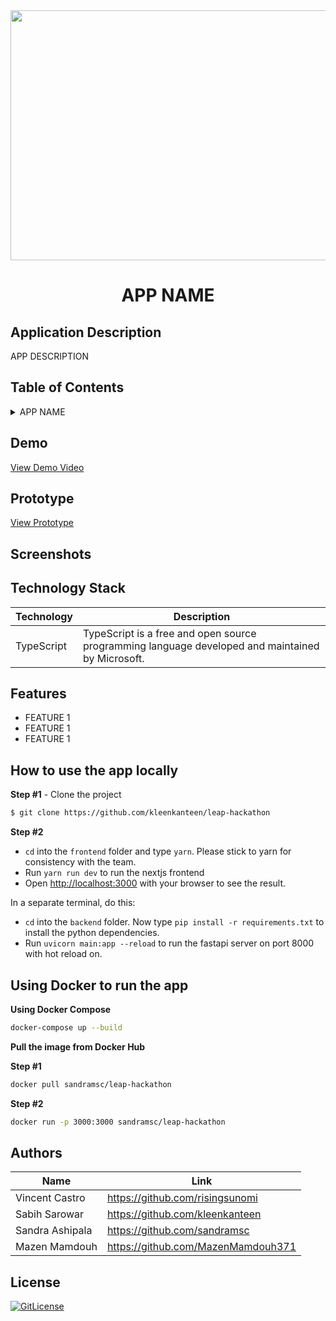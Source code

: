 <!-- Designed for LEAP24 hackathon 03.2024-->
<div id="header" align="center">
  <img src="https://lablab.ai/_next/image?url=https%3A%2F%2Fstorage.googleapis.com%2Flablab-static-eu%2Fimages%2Fevents%2Fclsvwsh8m000x3b6rhvbmf7cf%2Fundefined_imageLink_xbaa800rg.jpg&w=1080&q=75" width="1050" height="400"/>
</div>
  <h1 align="center">APP NAME</h1>

## Application Description

APP DESCRIPTION

## Table of Contents

<details>
<summary>APP NAME</summary>

- [Application Description](#application-description)
- [Table of Contents](#table-of-contents)
- [Demo](#demo)
- [Prototype](#prototype)
- [Screenshots](#screenshots)
- [Technology Stack](#technology-stack)
- [Features](#features)
- [How to use the app locally](#how-to-use-the-app)
- [Using Docker to run the app](#using-docker-to-run-the-app)
- [Authors](#authors)
- [License](#license)

</details>
 
## Demo

[View Demo Video](https://link.com)

## Prototype

[View Prototype](https://link.com)

## Screenshots


## Technology Stack

| Technology                                                    | Description                                                          |
| ------------------------------------------------------------- | -------------------------------------------------------------------- |
| TypeScript                                                      | TypeScript is a free and open source programming language developed and maintained by Microsoft. |



## Features

- FEATURE 1
- FEATURE 1
- FEATURE 1

## How to use the app locally

**Step #1** - Clone the project

```bash
$ git clone https://github.com/kleenkanteen/leap-hackathon
```

**Step #2**

- `cd` into the `frontend` folder and type `yarn`. Please stick to yarn for consistency with the team.
- Run `yarn run dev` to run the nextjs frontend
- Open [http://localhost:3000](http://localhost:3000) with your browser to see the result.

In a separate terminal, do this:
- `cd` into the `backend` folder. Now type `pip install -r requirements.txt` to install the python dependencies.
- Run `uvicorn main:app --reload` to run the fastapi server on port 8000 with hot reload on.


## Using Docker to run the app

**Using Docker Compose**

```bash
docker-compose up --build
```

**Pull the image from Docker Hub**

**Step #1**

```bash
docker pull sandramsc/leap-hackathon
```

**Step #2**
```bash
docker run -p 3000:3000 sandramsc/leap-hackathon
```


## Authors

| Name            | Link                                   |
| --------------- | -------------------------------------- |
| Vincent Castro | https://github.com/risingsunomi |
| Sabih Sarowar | https://github.com/kleenkanteen |
| Sandra Ashipala | https://github.com/sandramsc |
| Mazen Mamdouh | https://github.com/MazenMamdouh371 |


## License

[![GitLicense](https://img.shields.io/badge/License-MIT-lime.svg)](https://github.com/sandramsc/leap-hackathon/blob/master/LICENSE)